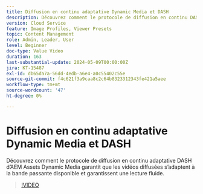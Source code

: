 ```yaml
---
title: Diffusion en continu adaptative Dynamic Media et DASH
description: Découvrez comment le protocole de diffusion en continu DASH de Dynamic Media garantit une lecture vidéo fluide.
version: Cloud Service
feature: Image Profiles, Viewer Presets
topic: Content Management
role: Admin, Leader, User
level: Beginner
doc-type: Value Video
duration: 163
last-substantial-update: 2024-05-09T00:00:00Z
jira: KT-15487
exl-id: db65da7a-56dd-4edb-a6e4-a0c55402c55e
source-git-commit: f4c621f3a9caa8c2c64b8323312343fe421a5aee
workflow-type: tm+mt
source-wordcount: '47'
ht-degree: 0%

---
```


# Diffusion en continu adaptative Dynamic Media et DASH

Découvrez comment le protocole de diffusion en continu adaptative DASH d’AEM Assets Dynamic Media garantit que les vidéos diffusées s’adaptent à la bande passante disponible et garantissent une lecture fluide.

>[!VIDEO](https://video.tv.adobe.com/v/3429072/?learn=on)
